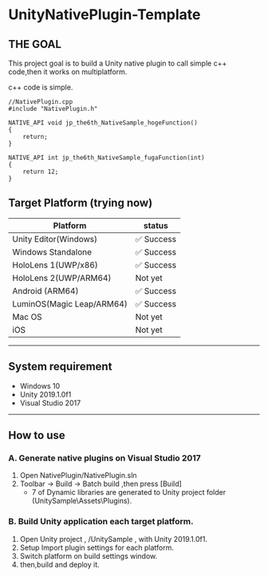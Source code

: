 # UnityNativePlugin-Template

## THE GOAL
This project goal is to build a Unity native plugin to call simple c++ code,then it works on multiplatform.

c++ code is simple.

```
//NativePlugin.cpp
#include "NativePlugin.h"

NATIVE_API void jp_the6th_NativeSample_hogeFunction()
{
	return;
}

NATIVE_API int jp_the6th_NativeSample_fugaFunction(int)
{
	return 12;
}

```

## Target Platform (trying now)

|Platform|status|
|---|---|
|Unity Editor(Windows)| :white_check_mark: Success|
|Windows Standalone| :white_check_mark: Success|
|HoloLens 1(UWP/x86)| :white_check_mark: Success|
|HoloLens 2(UWP/ARM64)|Not yet|
|Android (ARM64)| :white_check_mark: Success|
|LuminOS(Magic Leap/ARM64)|:white_check_mark: Success|
|Mac OS|Not yet|
|iOS|Not yet|

---

## System requirement
* Windows 10
* Unity 2019.1.0f1
* Visual Studio 2017

---

## How to use

### A. Generate native plugins on Visual Studio 2017

1. Open NativePlugin/NativePlugin.sln
2. Toolbar -> Build -> Batch build ,then press [Build]
	- 7 of Dynamic libraries are generated to Unity project folder (UnitySample\Assets\Plugins).

### B. Build Unity application each target platform.

1. Open Unity project , /UnitySample , with Unity 2019.1.0f1. 
2. Setup Import plugin settings for each platform.
3. Switch platform on build settings window.
4. then,build and deploy it.

	
